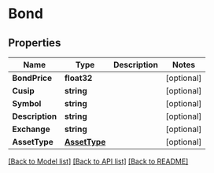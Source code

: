 # Bond

## Properties

Name | Type | Description | Notes
------------ | ------------- | ------------- | -------------
**BondPrice** | **float32** |  | [optional] 
**Cusip** | **string** |  | [optional] 
**Symbol** | **string** |  | [optional] 
**Description** | **string** |  | [optional] 
**Exchange** | **string** |  | [optional] 
**AssetType** | [**AssetType**](AssetType.md) |  | [optional] 

[[Back to Model list]](../README.md#documentation-for-models) [[Back to API list]](../README.md#documentation-for-api-endpoints) [[Back to README]](../README.md)


